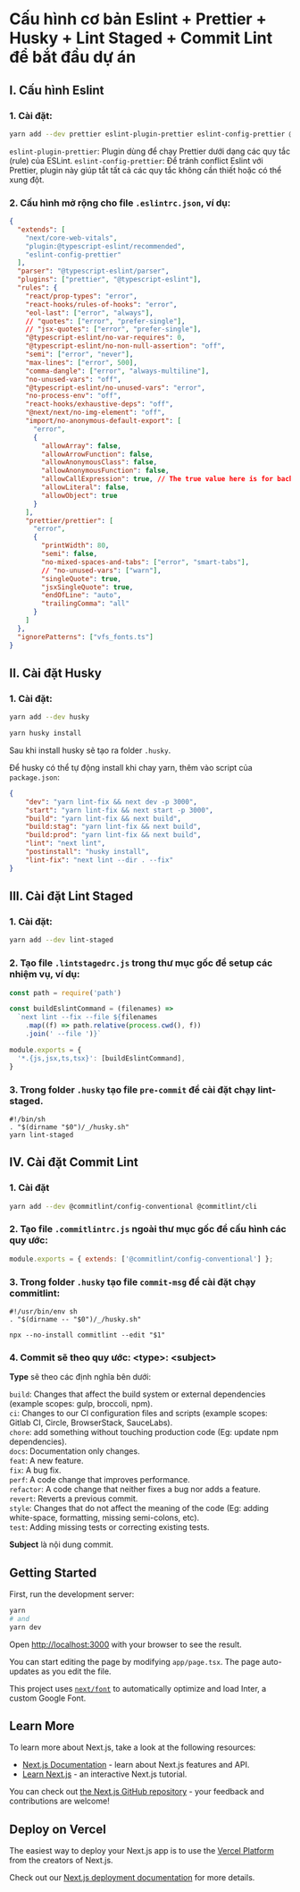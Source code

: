 
# Cấu hình cơ bản Eslint + Prettier + Husky + Lint Staged + Commit Lint để bắt đầu dự án</h1>

## I. Cấu hình Eslint

### 1. Cài đặt:

```bash
yarn add --dev prettier eslint-plugin-prettier eslint-config-prettier @typescript-eslint eslint-plugin
```
```eslint-plugin-prettier```: Plugin dùng để chạy Prettier dưới dạng các quy tắc (rule) của ESLint.
```eslint-config-prettier```: Để tránh conflict Eslint với Prettier, plugin này giúp tắt tất cả các quy tắc không cần thiết hoặc có thể xung đột.

### 2. Cấu hình mở rộng cho file ```.eslintrc.json```, ví dụ:
```json
{
  "extends": [
    "next/core-web-vitals",
    "plugin:@typescript-eslint/recommended",
    "eslint-config-prettier"
  ],
  "parser": "@typescript-eslint/parser",
  "plugins": ["prettier", "@typescript-eslint"],
  "rules": {
    "react/prop-types": "error",
    "react-hooks/rules-of-hooks": "error",
    "eol-last": ["error", "always"],
    // "quotes": ["error", "prefer-single"],
    // "jsx-quotes": ["error", "prefer-single"],
    "@typescript-eslint/no-var-requires": 0,
    "@typescript-eslint/no-non-null-assertion": "off",
    "semi": ["error", "never"],
    "max-lines": ["error", 500],
    "comma-dangle": ["error", "always-multiline"],
    "no-unused-vars": "off",
    "@typescript-eslint/no-unused-vars": "error",
    "no-process-env": "off",
    "react-hooks/exhaustive-deps": "off",
    "@next/next/no-img-element": "off",
    "import/no-anonymous-default-export": [
      "error",
      {
        "allowArray": false,
        "allowArrowFunction": false,
        "allowAnonymousClass": false,
        "allowAnonymousFunction": false,
        "allowCallExpression": true, // The true value here is for backward compatibility
        "allowLiteral": false,
        "allowObject": true
      }
    ],
    "prettier/prettier": [
      "error",
      {
        "printWidth": 80,
        "semi": false,
        "no-mixed-spaces-and-tabs": ["error", "smart-tabs"],
        // "no-unused-vars": ["warn"],
        "singleQuote": true,
        "jsxSingleQuote": true,
        "endOfLine": "auto",
        "trailingComma": "all"
      }
    ]
  },
  "ignorePatterns": ["vfs_fonts.ts"]
}

```

## II. Cài đặt Husky

### 1. Cài đặt:

```bash
yarn add --dev husky
```
```bash
yarn husky install
```
Sau khi install husky sẽ tạo ra folder ```.husky```.

Để husky có thể tự động install khi chay yarn, thêm vào script của ```package.json```:
```json
{
    "dev": "yarn lint-fix && next dev -p 3000",
    "start": "yarn lint-fix && next start -p 3000",
    "build": "yarn lint-fix && next build",
    "build:stag": "yarn lint-fix && next build",
    "build:prod": "yarn lint-fix && next build",
    "lint": "next lint",
    "postinstall": "husky install",
    "lint-fix": "next lint --dir . --fix"
}
```

## III. Cài đặt Lint Staged

### 1. Cài đặt:

```bash
yarn add --dev lint-staged
```
### 2. Tạo file ```.lintstagedrc.js``` trong thư mục gốc để setup các nhiệm vụ, ví dụ:
```js
const path = require('path')

const buildEslintCommand = (filenames) =>
  `next lint --fix --file ${filenames
    .map((f) => path.relative(process.cwd(), f))
    .join(' --file ')}`

module.exports = {
  '*.{js,jsx,ts,tsx}': [buildEslintCommand],
}
```

### 3. Trong folder ```.husky``` tạo file ```pre-commit``` để cài đặt chạy lint-staged.
```
#!/bin/sh
. "$(dirname "$0")/_/husky.sh"
yarn lint-staged

```

## IV. Cài đặt Commit Lint

### 1. Cài đặt
```bash
yarn add --dev @commitlint/config-conventional @commitlint/cli
```

### 2. Tạo file ```.commitlintrc.js``` ngoài thư mục gốc để cấu hình các quy ước:
```js
module.exports = { extends: ['@commitlint/config-conventional'] };
```

### 3. Trong folder ```.husky``` tạo file ```commit-msg``` để cài đặt chạy commitlint:
```
#!/usr/bin/env sh
. "$(dirname -- "$0")/_/husky.sh"

npx --no-install commitlint --edit "$1"
```

### 4. Commit sẽ theo quy ước: \<type>: \<subject>

**Type** sẽ theo các định nghĩa bên dưới:

```build```: Changes that affect the build system or external dependencies (example scopes: gulp, broccoli, npm).<br>
```ci```: Changes to our CI configuration files and scripts (example scopes: Gitlab CI, Circle, BrowserStack, SauceLabs).<br>
```chore```: add something without touching production code (Eg: update npm dependencies).<br>
```docs```: Documentation only changes.<br>
```feat```: A new feature.<br>
```fix```: A bug fix.<br>
```perf```: A code change that improves performance.<br>
```refactor```: A code change that neither fixes a bug nor adds a feature.<br>
```revert```: Reverts a previous commit.<br>
```style```: Changes that do not affect the meaning of the code (Eg: adding white-space, formatting, missing semi-colons, etc).<br>
```test```: Adding missing tests or correcting existing tests.


**Subject** là nội dung commit.


## Getting Started

First, run the development server:

```bash
yarn
# and
yarn dev
```

Open [http://localhost:3000](http://localhost:3000) with your browser to see the result.

You can start editing the page by modifying `app/page.tsx`. The page auto-updates as you edit the file.

This project uses [`next/font`](https://nextjs.org/docs/basic-features/font-optimization) to automatically optimize and load Inter, a custom Google Font.

## Learn More

To learn more about Next.js, take a look at the following resources:

- [Next.js Documentation](https://nextjs.org/docs) - learn about Next.js features and API.
- [Learn Next.js](https://nextjs.org/learn) - an interactive Next.js tutorial.

You can check out [the Next.js GitHub repository](https://github.com/vercel/next.js/) - your feedback and contributions are welcome!

## Deploy on Vercel

The easiest way to deploy your Next.js app is to use the [Vercel Platform](https://vercel.com/new?utm_medium=default-template&filter=next.js&utm_source=create-next-app&utm_campaign=create-next-app-readme) from the creators of Next.js.

Check out our [Next.js deployment documentation](https://nextjs.org/docs/deployment) for more details.
